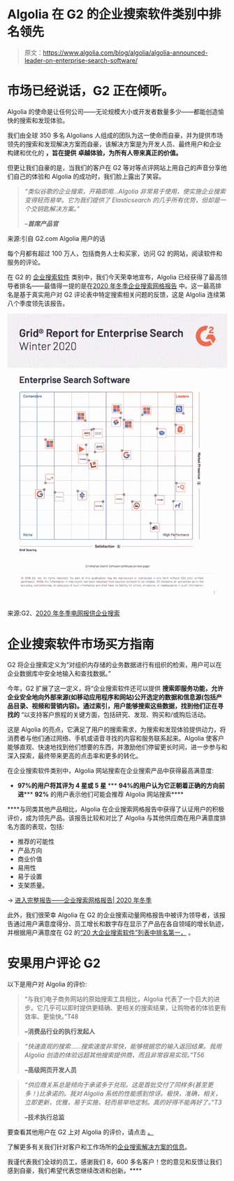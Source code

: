 # Algolia 在 G2 的企业搜索软件类别中排名领先

> 原文：<https://www.algolia.com/blog/algolia/algolia-announced-leader-on-enterprise-search-software/>

# [](#the-market-has-spoken-g2-is-listening)市场已经说话，G2 正在倾听。

Algolia 的使命是让任何公司——无论规模大小或开发者数量多少——都能创造愉快的搜索和发现体验。

我们由全球 350 多名 Algolians 人组成的团队为这一使命而自豪，并为提供市场领先的搜索和发现解决方案而自豪，该解决方案是为开发人员、最终用户和企业 构建和优化的 **，旨在提供** **卓越体验，为所有人带来真正的价值。**

但更让我们自豪的是，当我们的客户在 G2 等对等点评网站上用自己的声音分享他们自己的体验和 Algolia 的成功时，我们脸上露出了笑容。

> *“类似谷歌的企业搜索，开箱即用…Algolia 非常易于使用，使实施企业搜索变得轻而易举。它为我们提供了 Elasticsearch 的几乎所有优势，但却是一个交钥匙解决方案。”*
> 
> *–**首席产品官***

来源:引自 G2.com Algolia 用户的话

每个月都有超过 100 万人，包括商务人士和买家，访问 G2 的网站，阅读软件和服务的评论。

在 G2 的 [企业搜索软件](https://www.g2.com/categories/enterprise-search) 类别中，我们今天荣幸地宣布，Algolia 已经获得了最高领导者排名——最值得一提的是在[2020 年冬季企业搜索网格报告](https://go.algolia.com/report-g2-winter-20) 中。这一最高排名是基于真实用户对 G2 评论表中特定搜索相关问题的反馈，这是 Algolia 连续第八个季度领先该报告。

![G2 Crow Grid: Algolia ranked as the leader in G2’s Enterprise Search Software Category](img/c35af0b8045adc9d0174fb16fe105a2e.png)

来源:G2、[2020 年冬季电网报供企业搜索](https://go.algolia.com/report-g2-winter-20)

# [](#a-buyer%e2%80%99s-guide-to-the-enterprise-search-software-market)企业搜索软件市场买方指南

G2 将企业搜索定义为“对组织内存储的业务数据进行有组织的检索，用户可以在企业数据库中安全地输入和查找数据。”

今年，G2 扩展了这一定义，将“企业搜索软件还可以提供 **搜索即服务功能，允许企业安全地向外部来源(如移动应用程序和网站)公开选定的数据和信息源(包括产品目录、视频和营销内容)。通过索引，用户能够搜索这些数据，找到他们正在寻找的** “以支持客户旅程的关键方面，包括研究、发现、购买和/或购后活动。

这是 Algolia 的亮点，它满足了用户的搜索需求，为搜索和发现体验提供动力，将消费者与他们通过网络、手机或语音寻找的内容和服务联系起来。Algolia 使客户能够直观、快速地找到他们想要的东西，并激励他们停留更长时间，进一步参与和深入探索，最终带来更高的点击率和更多的转化。

在企业搜索软件类别中，Algolia 网站搜索在企业搜索产品中获得最高满意度:

*   **97%的用户将其评为 4 星或 5 星**
***   **94%的用户认为它正朝着正确的方向前进*****   **92%** 的用户表示他们可能会推荐 Algolia 网站搜索****

 ****与同类其他产品相比，Algolia 在企业搜索网格报告中获得了认证用户的积极评价，成为领先产品。该报告比较和对比了 Algolia 与其他供应商在用户满意度排名方面的表现，包括:

*   推荐的可能性
*   产品方向
*   商业价值
*   易用性
*   易于设置
*   支架质量。

→ [进入完整报告——企业搜索网格报告| 2020 年冬季](https://go.algolia.com/report-g2-winter-20)

此外，我们很荣幸 Algolia 在 G2 的企业搜索动量网格报告中被评为领导者，该报告通过用户满意度得分、员工增长和数字存在显示了产品在各自领域的增长轨迹，并根据用户满意度在 G2 的[“20 大企业搜索软件”列表中排名第一，](https://www.g2.com/categories/enterprise-search?tab=highest_rated) 。

# [](#algolia-user-reviews-on-g2)安果用户评论 G2

以下是用户对 Algolia 的评价:

> “与我们电子商务网站的原始搜索工具相比，Algolia 代表了一个巨大的进步。它几乎可以即时提供更精确、更相关的搜索结果，让购物者的体验更有效率、更愉快。”T48
> 
> **–消费品行业的执行发起人**

> *“快速直观的搜索……搜索速度非常快，能够根据您的输入返回结果。我用 Algolia 创造的体验远超其他搜索提供商，而且非常容易实现。”T56*
> 
> **–高级网页开发人员**

> *“供应商关系总是倾向于承诺多于兑现。这是首批交付了同样多(甚至更多！)比承诺的。我对 Algolia 系统的性能感到惊讶。极快，准确，相关，立即更新，优雅，易于实施，轻而易举地定制。真的好得不能再好了。”T3*
> 
> **–技术执行总监**

要查看其他用户在 G2 上对 Algolia 的评价，请点击 [。](https://www.g2.com/products/algolia-site-search/references/algolia-on-g2)

了解更多有关我们针对客户和工作场所的[企业搜索解决方案的信息](https://www.algolia.com/products/search-and-discovery/enterprise/)。

我谨代表我们全球的员工，感谢我们 8，600 多名客户！您的意见和反馈让我们感到自豪，我们希望代表您继续改进和创新。****
